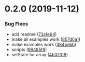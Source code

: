 <a name="0.2.0"></a>
# 0.2.0 (2019-11-12)


### Bug Fixes

* add readme ([73a1e94](https://github.com/windyGex/royjs-lite/commit/73a1e94))
* make all examples work ([857d0a1](https://github.com/windyGex/royjs-lite/commit/857d0a1))
* make examples work ([384bebb](https://github.com/windyGex/royjs-lite/commit/384bebb))
* scripts ([96485f6](https://github.com/windyGex/royjs-lite/commit/96485f6))
* setState for array ([4b07f09](https://github.com/windyGex/royjs-lite/commit/4b07f09))



